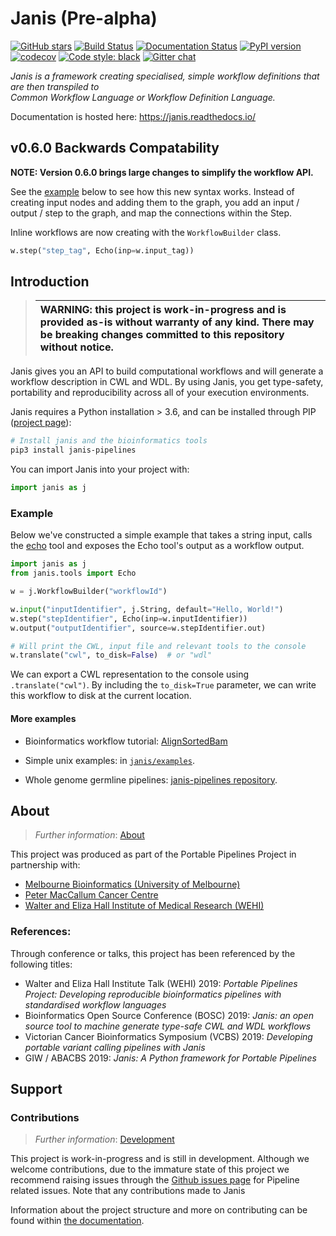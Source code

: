 # Janis  (Pre-alpha)


[![GitHub stars](https://img.shields.io/github/stars/PMCC-BioinformaticsCore/janis.svg?style=social)](https://github.com/PMCC-BioinformaticsCore/janis) [![Build Status](https://travis-ci.org/PMCC-BioinformaticsCore/janis.svg?branch=master)](https://travis-ci.org/PMCC-BioinformaticsCore/janis)  [![Documentation Status](https://readthedocs.org/projects/janis/badge/?version=latest)](https://janis.readthedocs.io/en/latest/?badge=latest)  [![PyPI version](https://badge.fury.io/py/janis-pipelines.svg)](https://badge.fury.io/py/janis-pipelines)  [![codecov](https://codecov.io/gh/PMCC-BioinformaticsCore/janis/branch/master/graph/badge.svg)](https://codecov.io/gh/PMCC-BioinformaticsCore/janis) [![Code style: black](https://img.shields.io/badge/code%20style-black-000000.svg)](https://github.com/ambv/black) [![Gitter chat](https://badges.gitter.im/janis-pipelines.png)](https://gitter.im/janis-pipelines/community)
  
_Janis is a framework creating specialised, simple workflow definitions that are then transpiled to   
Common Workflow Language or Workflow Definition Language._  
  
Documentation is hosted here: https://janis.readthedocs.io/  

## v0.6.0 Backwards Compatability
**NOTE: Version 0.6.0 brings large changes to simplify the workflow API.**

See the [example](#example) below to see how this new syntax works. Instead of creating input nodes and adding them to the graph, you add an input / output / step to the graph, and map the connections within the Step.

Inline workflows are now creating with the `WorkflowBuilder` class.

```python
w.step("step_tag", Echo(inp=w.input_tag))
```


  
## Introduction  

>| WARNING: this project is work-in-progress and is provided as-is without warranty of any kind. There may be breaking changes committed to this repository without notice. |
>|:--------------------------------------------------------------------------------------------------------------------------------------------------------------------------|


Janis gives you an API to build computational workflows and will generate
a workflow description in CWL and WDL. By using Janis, you get type-safety,
portability and reproducibility across all of your execution environments.


Janis requires a Python installation > 3.6, and can be installed through PIP 
([project page](https://pypi.org/project/janis-pipelines/)):  
  
```bash
# Install janis and the bioinformatics tools
pip3 install janis-pipelines 
```  
  
You can import Janis into your project with:  
```python  
import janis as j  
```

### Example  
  
Below we've constructed a simple example that takes a string input, calls the 
[echo](https://janis.readthedocs.io/en/latest/tools/unix/echo.html) tool and exposes the 
Echo tool's output as a workflow output.  
  
```python  
import janis as j
from janis.tools import Echo

w = j.WorkflowBuilder("workflowId")

w.input("inputIdentifier", j.String, default="Hello, World!")
w.step("stepIdentifier", Echo(inp=w.inputIdentifier))
w.output("outputIdentifier", source=w.stepIdentifier.out)

# Will print the CWL, input file and relevant tools to the console
w.translate("cwl", to_disk=False)  # or "wdl"
```

We can export a CWL representation to the console using `.translate("cwl")`. By including the 
`to_disk=True` parameter, we can write this workflow to disk at the current location. 
  
#### More examples  

- Bioinformatics workflow tutorial: [AlignSortedBam](https://janis.readthedocs.io/en/latest/tutorials/alignsortedbam.html)
- Simple unix examples: in [`janis/examples`](https://github.com/PMCC-BioinformaticsCore/janis/tree/master/janis/examples).   

- Whole genome germline pipelines: [janis-pipelines repository](https://github.com/PMCC-BioinformaticsCore/janis-pipelines).  

## About  
  
> _Further information_: [About](https://janis.readthedocs.io/en/latest/about.html)   
  
This project was produced as part of the Portable Pipelines Project in partnership with:    
- [Melbourne Bioinformatics (University of Melbourne) ](https://www.melbournebioinformatics.org.au/)    
- [Peter MacCallum Cancer Centre](https://www.petermac.org/)    
- [Walter and Eliza Hall Institute of Medical Research (WEHI) ](https://www.wehi.edu.au/)    

### References:

Through conference or talks, this project has been referenced by the following titles:

- Walter and Eliza Hall Institute Talk (WEHI) 2019: _Portable Pipelines Project: Developing reproducible bioinformatics pipelines with standardised workflow languages_
- Bioinformatics Open Source Conference (BOSC) 2019: _Janis: an open source tool to machine generate type-safe CWL and WDL workflows_
- Victorian Cancer Bioinformatics Symposium (VCBS) 2019: _Developing portable variant calling pipelines with Janis_
- GIW / ABACBS 2019: _Janis: A Python framework for Portable Pipelines_  
  
  
## Support  
  
### Contributions
  
> _Further information_: [Development](https://janis.readthedocs.io/en/latest/development/)  
  
This project is work-in-progress and is still in development. Although we welcome contributions, due to the immature state of this project we recommend raising issues through the [Github issues page](https://github.com/PMCC-BioinformaticsCore/janis/issues) for Pipeline related issues. Note that any contributions made to Janis   

Information about the project structure and more on contributing can be found within [the documentation](https://janis.readthedocs.io/en/latest/development/).
